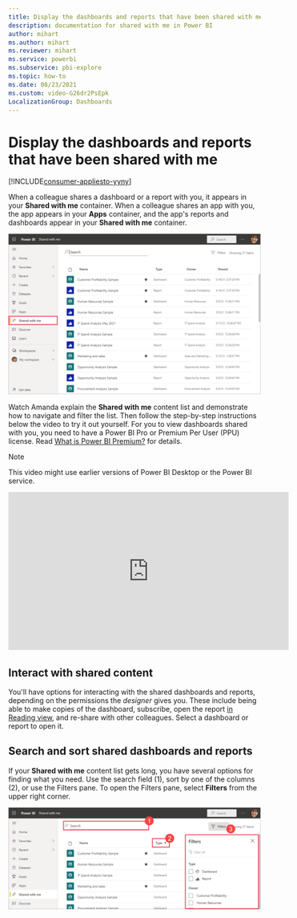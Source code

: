 ```yaml
---
title: Display the dashboards and reports that have been shared with me
description: documentation for shared with me in Power BI
author: mihart
ms.author: mihart
ms.reviewer: mihart
ms.service: powerbi
ms.subservice: pbi-explore
ms.topic: how-to
ms.date: 08/23/2021
ms.custom: video-G26dr2PsEpk
LocalizationGroup: Dashboards
---
```

# Display the dashboards and reports that have been shared with me

[!INCLUDE[consumer-appliesto-yyny](../includes/consumer-appliesto-yyny.md)]


When a colleague shares a dashboard or a report with you, it appears in your **Shared with me** container. When a colleague shares an app with you, the app appears in your **Apps** container, and the app's reports and dashboards appear in your **Shared with me** container.   

![Share icon](./media/end-user-shared-with-me/power-bi-shared-with-me.png)

Watch Amanda explain the **Shared with me** content list and demonstrate how to navigate and filter the list. Then follow the step-by-step instructions below the video to try it out yourself. For you to view dashboards shared with you, you need to have a Power BI Pro or Premium Per User (PPU) license. Read [What is Power BI Premium?](../admin/service-premium-what-is.md) for details.
    

> [!NOTE]  
> This video might use earlier versions of Power BI Desktop or the Power BI service.    

<iframe width="560" height="315" src="https://www.youtube.com/embed/G26dr2PsEpk" frameborder="0" allowfullscreen></iframe>

## Interact with shared content

You'll have options for interacting with the shared dashboards and reports, depending on the permissions the *designer* gives you. These include being able to make copies of the dashboard, subscribe, open the report [in Reading view](end-user-reading-view.md), and re-share with other colleagues. Select a dashboard or report to open it.


## Search and sort shared dashboards and reports
If your **Shared with me** content list gets long, you have several options for finding what you need. Use the search field (1), sort by one of the columns (2), or use the Filters pane. To open the Filters pane, select **Filters** from the upper right corner.    

![dashboard Owner and Search](./media/end-user-shared-with-me/power-bi-filter.png)
